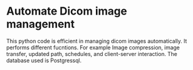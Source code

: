 # Automate Dicom image management

This python code is efficient in managing dicom images automatically. It performs different fucntions.
For example Image compression, image transfer, updated path, schedules, and client-server interaction.
The database used is Postgressql. 
